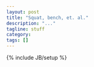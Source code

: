 ```yaml
---
layout: post
title: "Squat, bench, et. al."
description: "..."
tagline: stuff
category: 
tags: []
---
```

{% include JB/setup %}

